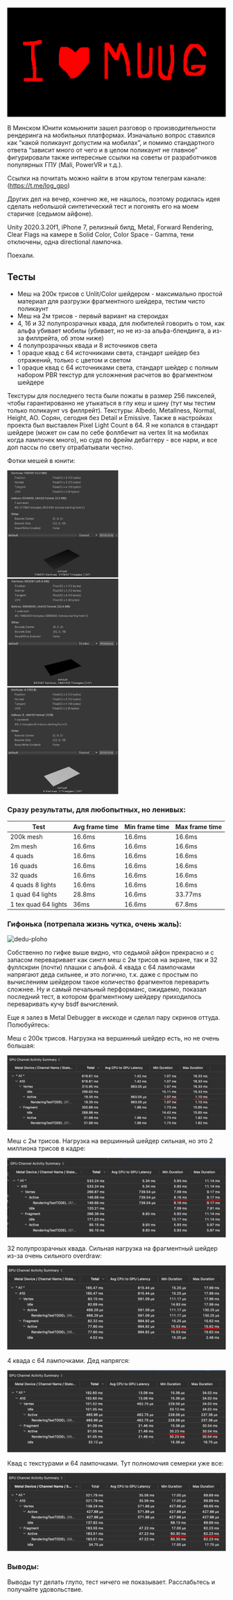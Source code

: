 <p align="center">
  <img src="i-love-muug.png" width="512">
</p>

В Минском Юнити комьюнити зашел разговор о производительности рендеринга на мобильных платформах. Изначально вопрос ставился как “какой поликаунт допустим на мобилах”, и помимо стандартного ответа “зависит много от чего и в целом поликаунт не главное” фигурировали также интересные ссылки на советы от разработчиков популярных ГПУ (Mali, PowerVR и т.д.).

Ссылки на почитать можно найти в этом крутом телеграм канале: (https://t.me/log_gpo)

Других дел на вечер, конечно же, не нашлось, поэтому родилась идея сделать небольшой синтетический тест и погонять его на моем старичке (седьмом айфоне).

Unity 2020.3.20f1, iPhone 7, релизный билд, Metal, Forward Rendering, Clear Flags на камере в Solid Color, Color Space - Gamma, тени отключены, одна directional лампочка.

Поехали.


## Тесты
- Меш на 200к трисов с Unlit/Color шейдером - максимально простой материал для разгрузки фрагментного шейдера, тестим чисто поликаунт
- Меш на 2м трисов - первый вариант на стероидах
- 4, 16 и 32 полупрозрачных квада, для любителей говорить о том, как альфа убивает мобилы (убивает, но не из-за альфа-блендинга, а из-за филлрейта, об этом ниже)
- 4 полупрозрачных квада и 8 источников света
- 1 opaque квад с 64 источниками света, стандарт шейдер без отражений, только с цветом и светом
- 1 opaque квад с 64 источниками света, стандарт шейдер с полным набором PBR текстур для усложнения расчетов во фрагментном шейдере

Текстуры для последнего теста были пожаты в размер 256 пикселей, чтобы гарантированно не утыкаться в гпу кеш и шину (тут мы тестим только поликаунт vs филлрейт).
Текстуры: Albedo, Metallness, Normal, Height, AO. Сорян, сегодня без Detail и Emissive.
Также в настройках проекта был выставлен Pixel Light Count в 64. Я не копался в стандарт шейдере (может он сам по себе фоллбечит на vertex lit на мобилах когда лампочек много), но судя по фрейм дебаггеру - все нарм, и все доп пассы по свету отрабатывали честно.

Фотки мешей в юнити:

<p align="left">
  <img src="200k-mesh.jpeg" width="256">
  <img src="2m-mesh.jpeg" width="256">
  <img src="quad.jpeg" width="256">
</p>

### Сразу результаты, для любопытных, но ленивых:

|Test|Avg frame time|Min frame time|Max frame time
|-------------|-------------|-------------|-------------
| 200k mesh |  16.6ms | 16.6ms | 16.6ms
| 2m mesh | 16.6ms | 16.6ms | 16.6ms
| 4 quads | 16.6ms | 16.6ms | 16.6ms
| 16 quads | 16.6ms | 16.6ms | 16.6ms
| 32 quads | 16.6ms | 16.6ms | 16.6ms
| 4 quads 8 lights | 16.6ms | 16.6ms | 16.6ms
| 1 quad 64 lights | 28.8ms | 16.6ms | 33.77ms
| 1 tex quad 64 lights | 36ms | 16.6ms | 67.8ms

### Гифонька (потрепала жизнь чутка, очень жаль):

![dedu-ploho](testrun.gif)

Собственно по гифке выше видно, что седьмой айфон прекрасно и с запасом переваривает как сингл меш с 2м трисов на экране, так и 32 фуллскрин (почти) плашки с альфой.
4 квада с 64 лампочками напрягают деда сильнее, и это логично, т.к. даже с простым по вычислениям шейдером такое количество фрагментов переварить сложнее.
Ну и самый печальный перформанс, ожидаемо, показал последний тест, в котором фрагментному шейдеру приходилось переваривать кучу bsdf вычислений.

Еще я залез в Metal Debugger в икскоде и сделал пару скринов оттуда. Полюбуйтесь:

Меш с 200к трисов. Нагрузка на вершинный шейдер есть, но не очень большая:
<p align="left">
  <img src="200k-tris.jpeg" width=“512”>
</p>

Меш с 2м трисов. Нагрузка на вершинный шейдер сильная, но это 2 миллиона трисов в кадре:
<p align="left">
  <img src="2m-tris.jpeg" width=“512”>
</p>

32 полупрозрачных квада. Сильная нагрузка на фрагментный шейдер из-за очень сильного overdraw:
<p align="left">
  <img src="32-transparent-quads.jpeg" width=“512”>
</p>

4 квада с 64 лампочками. Дед напрягся:
<p align="left">
  <img src="1-quad-64-lights.jpeg" width=“512”>
</p>

Квад с текстурами и 64 лампочками. Тут полномочия семерки уже все:
<p align="left">
  <img src="1-tex-quad-64-lights.jpeg" width=“512”>
</p>


### Выводы:
Выводы тут делать глупо, тест ничего не показывает. Расслабьтесь и получайте удовольствие.

